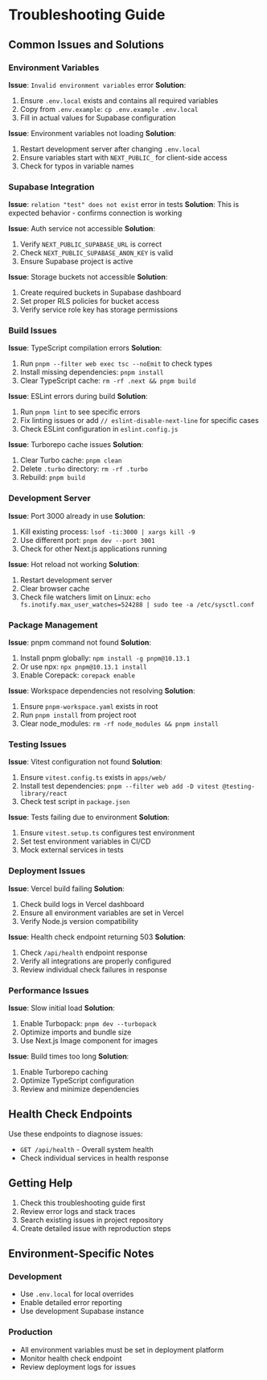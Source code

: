 # Troubleshooting Guide

## Common Issues and Solutions

### Environment Variables

**Issue**: `Invalid environment variables` error
**Solution**: 
1. Ensure `.env.local` exists and contains all required variables
2. Copy from `.env.example`: `cp .env.example .env.local`
3. Fill in actual values for Supabase configuration

**Issue**: Environment variables not loading
**Solution**:
1. Restart development server after changing `.env.local`
2. Ensure variables start with `NEXT_PUBLIC_` for client-side access
3. Check for typos in variable names

### Supabase Integration

**Issue**: `relation "test" does not exist` error in tests
**Solution**: This is expected behavior - confirms connection is working

**Issue**: Auth service not accessible
**Solution**:
1. Verify `NEXT_PUBLIC_SUPABASE_URL` is correct
2. Check `NEXT_PUBLIC_SUPABASE_ANON_KEY` is valid
3. Ensure Supabase project is active

**Issue**: Storage buckets not accessible
**Solution**:
1. Create required buckets in Supabase dashboard
2. Set proper RLS policies for bucket access
3. Verify service role key has storage permissions

### Build Issues

**Issue**: TypeScript compilation errors
**Solution**:
1. Run `pnpm --filter web exec tsc --noEmit` to check types
2. Install missing dependencies: `pnpm install`
3. Clear TypeScript cache: `rm -rf .next && pnpm build`

**Issue**: ESLint errors during build
**Solution**:
1. Run `pnpm lint` to see specific errors
2. Fix linting issues or add `// eslint-disable-next-line` for specific cases
3. Check ESLint configuration in `eslint.config.js`

**Issue**: Turborepo cache issues
**Solution**:
1. Clear Turbo cache: `pnpm clean`
2. Delete `.turbo` directory: `rm -rf .turbo`
3. Rebuild: `pnpm build`

### Development Server

**Issue**: Port 3000 already in use
**Solution**:
1. Kill existing process: `lsof -ti:3000 | xargs kill -9`
2. Use different port: `pnpm dev --port 3001`
3. Check for other Next.js applications running

**Issue**: Hot reload not working
**Solution**:
1. Restart development server
2. Clear browser cache
3. Check file watchers limit on Linux: `echo fs.inotify.max_user_watches=524288 | sudo tee -a /etc/sysctl.conf`

### Package Management

**Issue**: pnpm command not found
**Solution**:
1. Install pnpm globally: `npm install -g pnpm@10.13.1`
2. Or use npx: `npx pnpm@10.13.1 install`
3. Enable Corepack: `corepack enable`

**Issue**: Workspace dependencies not resolving
**Solution**:
1. Ensure `pnpm-workspace.yaml` exists in root
2. Run `pnpm install` from project root
3. Clear node_modules: `rm -rf node_modules && pnpm install`

### Testing Issues

**Issue**: Vitest configuration not found
**Solution**:
1. Ensure `vitest.config.ts` exists in `apps/web/`
2. Install test dependencies: `pnpm --filter web add -D vitest @testing-library/react`
3. Check test script in `package.json`

**Issue**: Tests failing due to environment
**Solution**:
1. Ensure `vitest.setup.ts` configures test environment
2. Set test environment variables in CI/CD
3. Mock external services in tests

### Deployment Issues

**Issue**: Vercel build failing
**Solution**:
1. Check build logs in Vercel dashboard
2. Ensure all environment variables are set in Vercel
3. Verify Node.js version compatibility

**Issue**: Health check endpoint returning 503
**Solution**:
1. Check `/api/health` endpoint response
2. Verify all integrations are properly configured
3. Review individual check failures in response

### Performance Issues

**Issue**: Slow initial load
**Solution**:
1. Enable Turbopack: `pnpm dev --turbopack`
2. Optimize imports and bundle size
3. Use Next.js Image component for images

**Issue**: Build times too long
**Solution**:
1. Enable Turborepo caching
2. Optimize TypeScript configuration
3. Review and minimize dependencies

## Health Check Endpoints

Use these endpoints to diagnose issues:

- `GET /api/health` - Overall system health
- Check individual services in health response

## Getting Help

1. Check this troubleshooting guide first
2. Review error logs and stack traces
3. Search existing issues in project repository
4. Create detailed issue with reproduction steps

## Environment-Specific Notes

### Development
- Use `.env.local` for local overrides
- Enable detailed error reporting
- Use development Supabase instance

### Production
- All environment variables must be set in deployment platform
- Monitor health check endpoint
- Review deployment logs for issues